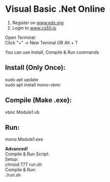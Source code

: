 Visual Basic .Net Online
=

1. Register on www.edx.org  
2. Login to www.cs50.io 

Open Terminal:  
Click "+" -> New Teminal OR Alt + T     

You can use Install, Compile & Run commands     

Install (Only Once):
-
sudo apt update     
sudo apt install mono-vbnc      

Compile (Make .exe):    
-
vbnc Module1.vb 

Run:    
-
mono Module1.exe    

**Advanced!**  
Compile & Run Script:     
Setup:  
chmod 777 run.sh    
Compile & Run:   
./run.sh